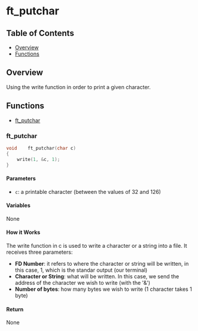 # ft_putchar

## Table of Contents

- [Overview](#overview)
- [Functions](#functions)

## Overview

Using the write function in order to print a given character.

## Functions

- [ft_putchar](#ft_putchar)

### ft_putchar

```c
void	ft_putchar(char c)
{
	write(1, &c, 1);
}
```

#### Parameters

- `c`: a printable character (between the values of 32 and 126)

#### Variables

None

#### How it Works

The write function in c is used to write a character or a string into a file.
It receives three parameters:

- **FD Number**: it refers to where the character or string will be written, in this case, 1, which is the standar output (our terminal)
- **Character or String**: what will be written. In this case, we send the address of the character we wish to write (with the '&')
- **Number of bytes**: how many bytes we wish to write (1 character takes 1 byte)

#### Return

None